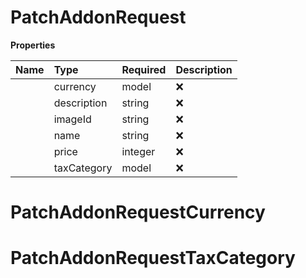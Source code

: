 # PatchAddonRequest



**Properties**

| Name | Type | Required | Description |
| :-------- | :----------| :----------| :----------|
    | currency | model | ❌ |  |
    | description | string | ❌ | Description of the Addon, optional and must be at most 1000 characters. |
    | imageId | string | ❌ | Addon image id after its uploaded to S3 |
    | name | string | ❌ | Name of the Addon, optional and must be at most 100 characters. |
    | price | integer | ❌ | Amount of the addon |
    | taxCategory | model | ❌ |  |

# PatchAddonRequestCurrency





# PatchAddonRequestTaxCategory








<!-- This file was generated by liblab | https://liblab.com/ -->